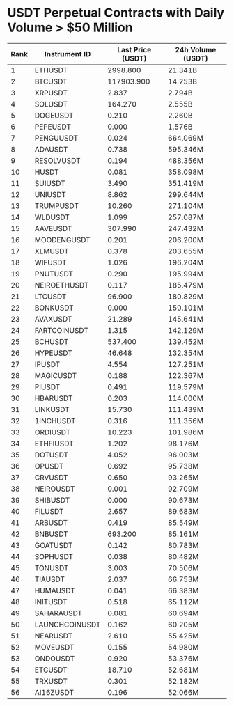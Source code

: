 # USDT Perpetual Contracts with Daily Volume > $50 Million

| Rank | Instrument ID | Last Price (USDT) | 24h Volume (USDT) |
|------|---------------|-------------------|-------------------|
| 1 | ETHUSDT | 2998.800 | 21.341B |
| 2 | BTCUSDT | 117903.900 | 14.253B |
| 3 | XRPUSDT | 2.837 | 2.794B |
| 4 | SOLUSDT | 164.270 | 2.555B |
| 5 | DOGEUSDT | 0.210 | 2.260B |
| 6 | PEPEUSDT | 0.000 | 1.576B |
| 7 | PENGUUSDT | 0.024 | 664.069M |
| 8 | ADAUSDT | 0.738 | 595.346M |
| 9 | RESOLVUSDT | 0.194 | 488.356M |
| 10 | HUSDT | 0.081 | 358.098M |
| 11 | SUIUSDT | 3.490 | 351.419M |
| 12 | UNIUSDT | 8.862 | 299.644M |
| 13 | TRUMPUSDT | 10.260 | 271.104M |
| 14 | WLDUSDT | 1.099 | 257.087M |
| 15 | AAVEUSDT | 307.990 | 247.432M |
| 16 | MOODENGUSDT | 0.201 | 206.200M |
| 17 | XLMUSDT | 0.378 | 203.655M |
| 18 | WIFUSDT | 1.026 | 196.204M |
| 19 | PNUTUSDT | 0.290 | 195.994M |
| 20 | NEIROETHUSDT | 0.117 | 185.479M |
| 21 | LTCUSDT | 96.900 | 180.829M |
| 22 | BONKUSDT | 0.000 | 150.101M |
| 23 | AVAXUSDT | 21.289 | 145.641M |
| 24 | FARTCOINUSDT | 1.315 | 142.129M |
| 25 | BCHUSDT | 537.400 | 139.452M |
| 26 | HYPEUSDT | 46.648 | 132.354M |
| 27 | IPUSDT | 4.554 | 127.251M |
| 28 | MAGICUSDT | 0.188 | 122.367M |
| 29 | PIUSDT | 0.491 | 119.579M |
| 30 | HBARUSDT | 0.203 | 114.000M |
| 31 | LINKUSDT | 15.730 | 111.439M |
| 32 | 1INCHUSDT | 0.316 | 111.356M |
| 33 | ORDIUSDT | 10.223 | 101.986M |
| 34 | ETHFIUSDT | 1.202 | 98.176M |
| 35 | DOTUSDT | 4.052 | 96.003M |
| 36 | OPUSDT | 0.692 | 95.738M |
| 37 | CRVUSDT | 0.650 | 93.265M |
| 38 | NEIROUSDT | 0.001 | 92.709M |
| 39 | SHIBUSDT | 0.000 | 90.673M |
| 40 | FILUSDT | 2.657 | 89.683M |
| 41 | ARBUSDT | 0.419 | 85.549M |
| 42 | BNBUSDT | 693.200 | 85.161M |
| 43 | GOATUSDT | 0.142 | 80.783M |
| 44 | SOPHUSDT | 0.038 | 80.482M |
| 45 | TONUSDT | 3.003 | 70.506M |
| 46 | TIAUSDT | 2.037 | 66.753M |
| 47 | HUMAUSDT | 0.041 | 66.383M |
| 48 | INITUSDT | 0.518 | 65.112M |
| 49 | SAHARAUSDT | 0.081 | 60.694M |
| 50 | LAUNCHCOINUSDT | 0.162 | 60.205M |
| 51 | NEARUSDT | 2.610 | 55.425M |
| 52 | MOVEUSDT | 0.155 | 54.980M |
| 53 | ONDOUSDT | 0.920 | 53.376M |
| 54 | ETCUSDT | 18.710 | 52.681M |
| 55 | TRXUSDT | 0.301 | 52.182M |
| 56 | AI16ZUSDT | 0.196 | 52.066M |
